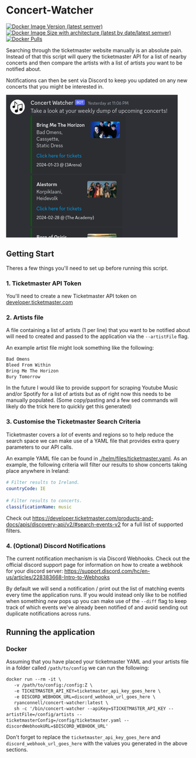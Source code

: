 Concert-Watcher
===
<a href="https://hub.docker.com/repository/docker/ryanconnell/concert-watcher/tags?page=1&ordering=last_updated">![Docker Image Version (latest semver)](https://img.shields.io/docker/v/ryanconnell/concert-watcher?style=flat&label=Docker)</a>
<a href="https://hub.docker.com/repository/docker/ryanconnell/concert-watcher/tags?page=1&ordering=last_updated">![Docker Image Size with architecture (latest by date/latest semver)](https://img.shields.io/docker/image-size/ryanconnell/concert-watcher)</a>
<a href="https://hub.docker.com/repository/docker/ryanconnell/concert-watcher/tags?page=1&ordering=last_updated">![Docker Pulls](https://img.shields.io/docker/pulls/ryanconnell/concert-watcher)</a>

Searching through the ticketmaster website manually is an absolute pain. Instead of that this script will query the ticketmaster API for a list of nearby concerts and then compare the artists with a list of artists _you_ want to be notified about.

Notifications can then be sent via Discord to keep you updated on any new concerts that you might be interested in.

<img src="./.github/docs/discord-notification.png">

## Getting Start
Theres a few things you'll need to set up before running this script.

### 1. Ticketmaster API Token
You'll need to create a new Ticketmaster API token on [developer.ticketmaster.com](https://developer.ticketmaster.com)

### 2. Artists file
A file containing a list of artists (1 per line) that you want to be notified about will need to created and passed to the application via the `--artistFile` flag.

An example artist file might look something like the following:
```
Bad Omens
Bleed From Within
Bring Me The Horizon
Bury Tomorrow
```

In the future I would like to provide support for scraping Youtube Music and/or Spotify for a list of artists but as of right now this needs to be manually populated. (Some copy/pasting and a few sed commands will likely do the trick here to quickly get this generated)

### 3. Customise the Ticketmaster Search Criteria
Ticketmaster covers a _lot_ of events and regions so to help reduce the search space we can make use of a YAML file that provides extra query parameters to our API calls.

An example YAML file can be found in [./helm/files/ticketmaster.yaml](https://github.com/RyanConnell/concert-watcher/blob/main/helm/files/ticketmaster.yaml). As an example, the following criteria will filter our results to show concerts taking place anywhere in Ireland:
```yaml
# Filter results to Ireland.
countryCode: IE

# Filter results to concerts.
classificationName: music
```

Check out https://developer.ticketmaster.com/products-and-docs/apis/discovery-api/v2/#search-events-v2 for a full list of supported filters.

### 4. (Optional) Discord Notifications
The current notification mechanism is via Discord Webhooks. Check out the official discord support page for information on how to create a webhook for your discord server: https://support.discord.com/hc/en-us/articles/228383668-Intro-to-Webhooks

By default we will send a notification / print out the list of matching events every time the application runs. If you would instead only like to be notified when something _new_ pops up you can make use of the `--diff` flag to keep track of which events we've already been notified of and avoid sending out duplicate notifications across runs.

## Running the application

### Docker
Assuming that you have placed your ticketmaster YAML and your artists file in a folder called `/path/to/config` we can run the following:
```
docker run --rm -it \
   -v /path/to/config:/config:Z \
   -e TICKETMASTER_API_KEY=ticketmaster_api_key_goes_here \
   -e DISCORD_WEBHOOK_URL=discord_webhook_url_goes_here \
   ryanconnell/concert-watcher:latest \
   sh -c '/bin/concert-watcher --apiKey=$TICKETMASTER_API_KEY --artistFile=/config/artists --ticketmasterConfig=/config/ticketmaster.yaml --discordWebhookURL=$DISCORD_WEBHOOK_URL'
```
Don't forget to replace the `ticketmaster_api_key_goes_here` and `discord_webhook_url_goes_here` with the values you generated in the above sections.
